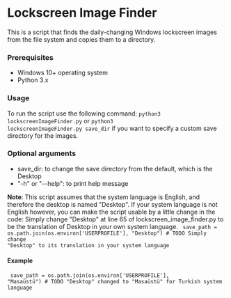 # Lockscreen Image Finder
This is a script that finds the daily-changing Windows lockscreen images from the file system and copies them to a directory.

### Prerequisites
- Windows 10+ operating system
- Python 3.x

### Usage
To run the script use the following command: <code>python3 lockscreenImageFinder.py</code> or <code>python3 lockscreenImageFinder.py save_dir</code> if you want to specify a custom save directory for the images.

### Optional arguments
- save_dir: to change the save directory from the default, which is the Desktop 
- "-h" or "--help": to print help message

**Note**: This script assumes that the system language is English, and therefore the desktop is named "Desktop". If your system language is not English however, you can make the script usable by a little change in the code:
Simply change "Desktop" at line 65 of lockscreen_image_finder.py to be the translation of Desktop in your own system language.
<code> save_path = os.path.join(os.environ['USERPROFILE'], "Desktop") # TODO Simply change "Desktop" to its translation in your system language </code>

#### Example
<code> save_path = os.path.join(os.environ['USERPROFILE'], "Masaüstü") # TODO "Desktop" changed to "Masaüstü" for Turkish system language</code>
